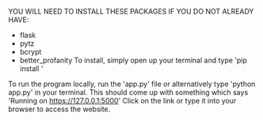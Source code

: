 YOU WILL NEED TO INSTALL THESE PACKAGES IF YOU DO NOT ALREADY HAVE:
 - flask
 - pytz
 - bcrypt
 - better_profanity
To install, simply open up your terminal and type 'pip install <INSERT PACKAGE NAME>'

To run the program locally, run the 'app.py' file or alternatively type 'python app.py' in your terminal.
This should come up with something which says 'Running on https://127.0.0.1:5000'
Click on the link or type it into your browser to access the website. 